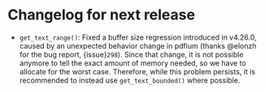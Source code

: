 <!-- SPDX-FileCopyrightText: 2024 geisserml <geisserml@gmail.com> -->
<!-- SPDX-License-Identifier: CC-BY-4.0 -->

<!-- List character: dash (-) -->

# Changelog for next release
- `get_text_range()`: Fixed a buffer size regression introduced in v4.26.0, caused by an unexpected behavior change in pdfium (thanks @elonzh for the bug report, {issue}`298`). Since that change, it is not possible anymore to tell the exact amount of memory needed, so we have to allocate for the worst case. Therefore, while this problem persists, it is recommended to instead use `get_text_bounded()` where possible.
